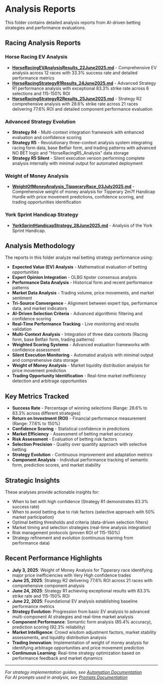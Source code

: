 # Analysis Reports

This folder contains detailed analysis reports from AI-driven betting strategies and performance evaluations.

## Racing Analysis Reports

### Horse Racing EV Analysis
- **[HorseRacingEVAnalysisResults_22June2025.md](HorseRacingEVAnalysisResults_22June2025.md)** - Comprehensive EV analysis across 12 races with 33.3% success rate and detailed performance metrics
- **[HorseRacingStrategyR1Results_24June2025.md](HorseRacingStrategyR1Results_24June2025.md)** - Advanced Strategy R1 performance analysis with exceptional 83.3% strike rate across 6 selections and 115-150% ROI
- **[HorseRacingStrategyR2Results_25June2025.md](HorseRacingStrategyR2Results_25June2025.md)** - Strategy R2 comprehensive analysis with 28.6% strike rate across 21 races delivering 77.6% ROI and detailed component performance evaluation

### Advanced Strategy Evolution
- **Strategy R4** - Multi-context integration framework with enhanced evaluation and confidence scoring
- **Strategy R5** - Revolutionary three-context analysis system integrating racing form data, base Betfair form, and trading patterns with advanced NO BET logic and "HorseRacingR5_Analysis" data storage
- **Strategy R5 Silent** - Silent execution version performing complete analysis internally with minimal output for automated deployment

### Weight of Money Analysis
- **[WeightOfMoneyAnalysis_TipperaryRace_03July2025.md](WeightOfMoneyAnalysis_TipperaryRace_03July2025.md)** - Comprehensive weight of money analysis for Tipperary 2m7f Handicap Hurdle with price movement predictions, confidence scoring, and trading opportunities identification

### York Sprint Handicap Strategy
- **[YorkSprintHandicapStrategy_28June2025.md](YorkSprintHandicapStrategy_28June2025.md)** - Analysis of the York Sprint Handicap.

## Analysis Methodology

The reports in this folder analyze real betting strategy performance using:

- **Expected Value (EV) Analysis** - Mathematical evaluation of betting opportunities
- **Expert Opinion Integration** - OLBG tipster consensus analysis  
- **Performance Data Analysis** - Historical form and recent performance patterns
- **Market Data Analysis** - Trading volume, price movements, and market sentiment
- **Tri-Source Convergence** - Alignment between expert tips, performance data, and market indicators
- **AI-Driven Selection Criteria** - Advanced algorithmic filtering and confidence scoring
- **Real-Time Performance Tracking** - Live monitoring and results validation
- **Multi-Context Analysis** - Integration of three data contexts (Racing form, base Betfair form, trading patterns)
- **Weighted Scoring Systems** - Advanced evaluation frameworks with confidence assessment
- **Silent Execution Monitoring** - Automated analysis with minimal output and comprehensive data storage
- **Weight of Money Analysis** - Market liquidity distribution analysis for price movement prediction
- **Trading Opportunity Identification** - Real-time market inefficiency detection and arbitrage opportunities

## Key Metrics Tracked

- **Success Rate** - Percentage of winning selections (Range: 28.6% to 83.3% across different strategies)
- **Return on Investment (ROI)** - Financial performance measurement (Range: 77.6% to 150%)
- **Confidence Scoring** - Statistical confidence in predictions
- **Market Efficiency** - Assessment of betting market accuracy
- **Risk Assessment** - Evaluation of betting risk factors
- **Selection Precision** - Quality over quantity approach with selective betting
- **Strategy Evolution** - Continuous improvement and adaptation metrics
- **Component Analysis** - Individual performance tracking of semantic form, prediction scores, and market stability

## Strategic Insights

These analyses provide actionable insights for:

- When to bet with high confidence (Strategy R1 demonstrates 83.3% success rate)
- When to avoid betting due to risk factors (selective approach with 50% market participation)
- Optimal betting thresholds and criteria (data-driven selection filters)
- Market timing and selection strategies (real-time analysis integration)
- Risk management protocols (proven ROI of 115-150%)
- Strategy refinement and evolution (continuous learning from performance data)

## Recent Performance Highlights

- **July 3, 2025**: Weight of Money Analysis for Tipperary race identifying major price inefficiencies with Very High confidence trades
- **June 25, 2025**: Strategy R2 delivering 77.6% ROI across 21 races with comprehensive component analysis
- **June 24, 2025**: Strategy R1 achieving exceptional results with 83.3% strike rate and 115-150% ROI
- **June 22, 2025**: Foundational EV analysis establishing baseline performance metrics
- **Strategy Evolution**: Progression from basic EV analysis to advanced multi-component AI strategies and real-time market analysis
- **Component Performance**: Semantic form analysis (85.4% accuracy), prediction scoring (92.3% reliability)
- **Market Intelligence**: Crowd wisdom adjustment factors, market stability assessments, and liquidity distribution analysis
- **Trading Innovation**: Implementation of weight of money analysis for identifying arbitrage opportunities and price movement prediction
- **Continuous Learning**: Real-time strategy optimization based on performance feedback and market dynamics

---

*For strategy implementation guides, see [Automation Documentation](../Automation/README.md)*  
*For AI prompts used in analysis, see [Prompts Documentation](../Prompts/README.md)*